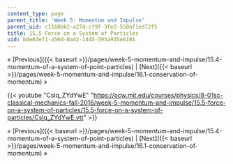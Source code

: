 ```yaml
---
content_type: page
parent_title: 'Week 5: Momentum and Impulse'
parent_uid: c1168b62-a27d-cf9f-3fe2-550af1ed72f5
title: 15.5 Force on a System of Particles
uid: bde03ef1-a56d-0a42-1445-595a935e6101
---
```


« [Previous]({{< baseurl >}}/pages/week-5-momentum-and-impulse/15.4-momentum-of-a-system-of-point-particles) | [Next]({{< baseurl >}}/pages/week-5-momentum-and-impulse/16.1-conservation-of-momentum) »

{{< youtube "Cslq_ZYdYwE" "https://ocw.mit.edu/courses/physics/8-01sc-classical-mechanics-fall-2016/week-5-momentum-and-impulse/15.5-force-on-a-system-of-particles/15.5-force-on-a-system-of-particles/Cslq_ZYdYwE.vtt" >}}

« [Previous]({{< baseurl >}}/pages/week-5-momentum-and-impulse/15.4-momentum-of-a-system-of-point-particles) | [Next]({{< baseurl >}}/pages/week-5-momentum-and-impulse/16.1-conservation-of-momentum) »